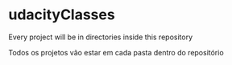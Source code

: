 # udacityClasses

Every project will be in directories inside this repository

Todos os projetos vão estar em cada pasta dentro do repositório
